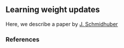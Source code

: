 ## Learning weight updates 

Here, we describe a paper by [J. Schmidhuber](^Sch1992)











### References
[^Sch1992]: Schmidhuber, J. (1992). Learning to control fast-weight memories: An alternative to dynamic recurrent networks. Neural Computation, 4(1), 131-139.).
